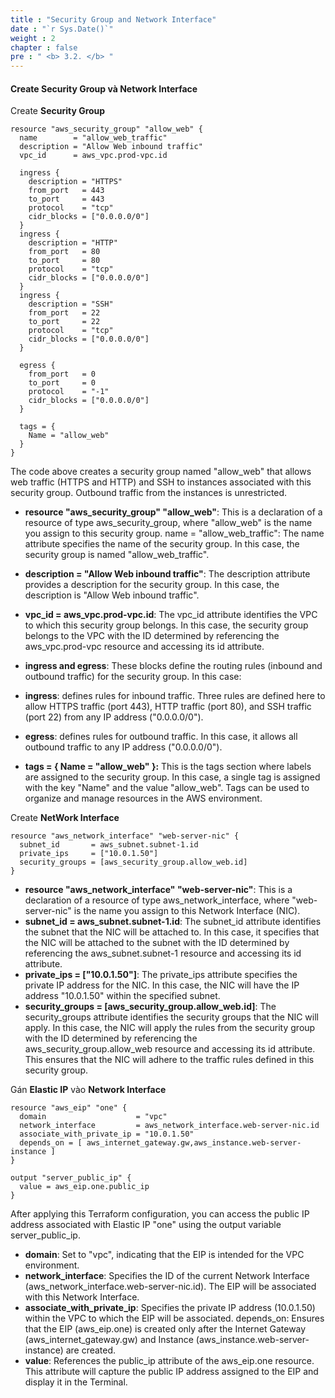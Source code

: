 ```yaml
---
title : "Security Group and Network Interface"
date : "`r Sys.Date()`"
weight : 2
chapter : false
pre : " <b> 3.2. </b> "
---
```


#### Create Security Group và Network Interface
Create **Security Group**
```
resource "aws_security_group" "allow_web" {
  name        = "allow_web_traffic"
  description = "Allow Web inbound traffic"
  vpc_id      = aws_vpc.prod-vpc.id

  ingress {
    description = "HTTPS"
    from_port   = 443
    to_port     = 443
    protocol    = "tcp"
    cidr_blocks = ["0.0.0.0/0"]
  }
  ingress {
    description = "HTTP"
    from_port   = 80
    to_port     = 80
    protocol    = "tcp"
    cidr_blocks = ["0.0.0.0/0"]
  }
  ingress {
    description = "SSH"
    from_port   = 22
    to_port     = 22
    protocol    = "tcp"
    cidr_blocks = ["0.0.0.0/0"]
  }

  egress {
    from_port   = 0
    to_port     = 0
    protocol    = "-1"
    cidr_blocks = ["0.0.0.0/0"]
  }

  tags = {
    Name = "allow_web"
  }
}
```
The code above creates a security group named "allow_web" that allows web traffic (HTTPS and HTTP) and SSH to instances associated with this security group. Outbound traffic from the instances is unrestricted.

* **resource "aws_security_group" "allow_web"**: This is a declaration of a resource of type aws_security_group, where "allow_web" is the name you assign to this security group.
name = "allow_web_traffic": The name attribute specifies the name of the security group. In this case, the security group is named "allow_web_traffic".

* **description = "Allow Web inbound traffic"**: The description attribute provides a description for the security group. In this case, the description is "Allow Web inbound traffic".

* **vpc_id = aws_vpc.prod-vpc.id**: The vpc_id attribute identifies the VPC to which this security group belongs. In this case, the security group belongs to the VPC with the ID determined by referencing the aws_vpc.prod-vpc resource and accessing its id attribute.

* **ingress and egress**: These blocks define the routing rules (inbound and outbound traffic) for the security group. In this case:

* **ingress**: defines rules for inbound traffic. Three rules are defined here to allow HTTPS traffic (port 443), HTTP traffic (port 80), and SSH traffic (port 22) from any IP address ("0.0.0.0/0").

* **egress**: defines rules for outbound traffic. In this case, it allows all outbound traffic to any IP address ("0.0.0.0/0").

* **tags = { Name = "allow_web" }:** This is the tags section where labels are assigned to the security group. In this case, a single tag is assigned with the key "Name" and the value "allow_web". Tags can be used to organize and manage resources in the AWS environment.


Create **NetWork Interface**
```
resource "aws_network_interface" "web-server-nic" {
  subnet_id       = aws_subnet.subnet-1.id
  private_ips     = ["10.0.1.50"]
  security_groups = [aws_security_group.allow_web.id]
}
```

* **resource "aws_network_interface" "web-server-nic"**: This is a declaration of a resource of type aws_network_interface, where "web-server-nic" is the name you assign to this Network Interface (NIC).
* **subnet_id = aws_subnet.subnet-1.id**: The subnet_id attribute identifies the subnet that the NIC will be attached to. In this case, it specifies that the NIC will be attached to the subnet with the ID determined by referencing the aws_subnet.subnet-1 resource and accessing its id attribute.
* **private_ips = ["10.0.1.50"]**: The private_ips attribute specifies the private IP address for the NIC. In this case, the NIC will have the IP address "10.0.1.50" within the specified subnet.
* **security_groups = [aws_security_group.allow_web.id]**: The security_groups attribute identifies the security groups that the NIC will apply. In this case, the NIC will apply the rules from the security group with the ID determined by referencing the aws_security_group.allow_web resource and accessing its id attribute. This ensures that the NIC will adhere to the traffic rules defined in this security group.

Gán **Elastic IP** vào **Network Interface**
```
resource "aws_eip" "one" {
  domain                    = "vpc"
  network_interface         = aws_network_interface.web-server-nic.id
  associate_with_private_ip = "10.0.1.50"
  depends_on = [ aws_internet_gateway.gw,aws_instance.web-server-instance ]
}

output "server_public_ip" {
  value = aws_eip.one.public_ip
}
```

After applying this Terraform configuration, you can access the public IP address associated with Elastic IP "one" using the output variable server_public_ip.
* **domain**: Set to "vpc", indicating that the EIP is intended for the VPC environment.
* **network_interface**: Specifies the ID of the current Network Interface (aws_network_interface.web-server-nic.id). The EIP will be associated with this Network Interface.
* **associate_with_private_ip**: Specifies the private IP address (10.0.1.50) within the VPC to which the EIP will be associated.
depends_on: Ensures that the EIP (aws_eip.one) is created only after the Internet Gateway (aws_internet_gateway.gw) and Instance (aws_instance.web-server-instance) are created.
* **value**: References the public_ip attribute of the aws_eip.one resource. This attribute will capture the public IP address assigned to the EIP and display it in the Terminal.